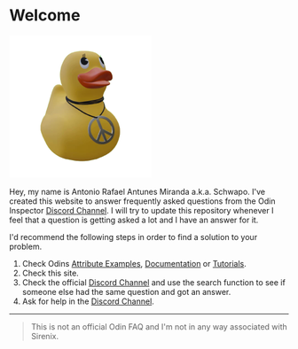 # Welcome

![](assets/duck.png)

Hey, my name is Antonio Rafael Antunes Miranda a.k.a. Schwapo. I've created this website to answer frequently asked questions from the Odin Inspector [Discord Channel].
I will try to update this repository whenever I feel that a question is getting asked a lot and I have an answer for it.

I'd recommend the following steps in order to find a solution to your problem.

1. Check Odins [Attribute Examples], [Documentation] or [Tutorials].
2. Check this site.
3. Check the official [Discord Channel] and use the search function to see if someone else had the same question and got an answer.
3. Ask for help in the [Discord Channel].

---

> This is not an official Odin FAQ and I'm not in any way associated with Sirenix.








[Attribute Examples]: https://odininspector.com/attributes
[Documentation]: https://odininspector.com/documentation
[Tutorials]: https://odininspector.com/tutorials
[Discord Channel]: https://discord.com/channels/355444042009673728/355817720182341632
